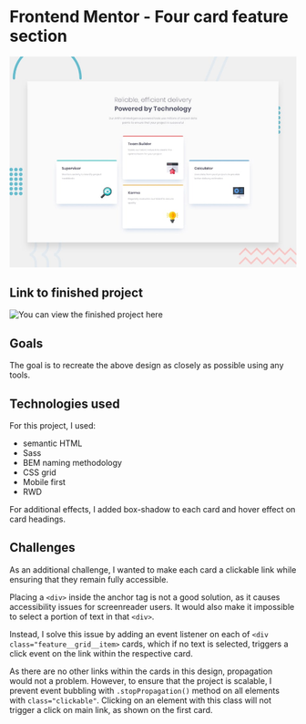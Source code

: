 # Frontend Mentor - Four card feature section

![Design preview for the Four card feature section coding challenge](./design/desktop-preview.jpg)

## Link to finished project

![You can view the finished project here](https://four-card-feature-taupe.vercel.app/)

## Goals

The goal is to recreate the above design as closely as possible using any tools.

## Technologies used

For this project, I used:
 * semantic HTML
 * Sass
 * BEM naming methodology
 * CSS grid
 * Mobile first
 * RWD
 
 For additional effects, I added box-shadow to each card and hover effect on card headings.

## Challenges 

As an additional challenge, I wanted to make each card a clickable link while ensuring that they remain fully accessible. 

Placing a `<div>` inside the anchor tag is not a good solution, as it causes accessibility issues for screenreader users. It would also make it impossible to select a portion of text in that `<div>`.

Instead, I solve this issue by adding an event listener on each of `<div class="feature__grid__item>` cards, which if no text is selected, triggers a click event on the link within the respective card.

As there are no other links within the cards in this design, propagation would not a problem. However, to ensure that the project is scalable, I prevent event bubbling with `.stopPropagation()` method on all elements with `class="clickable"`. Clicking on an element with this class will not trigger a click on main link, as shown on the first card.



